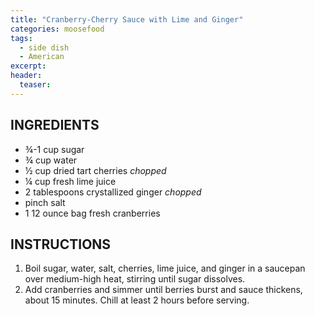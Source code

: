 ```yaml
---
title: "Cranberry-Cherry Sauce with Lime and Ginger"
categories: moosefood
tags: 
  - side dish
  - American
excerpt:
header:
  teaser: 
---
```


## INGREDIENTS
* ¾-1 cup sugar
* ¾ cup water
* ½ cup dried tart cherries *chopped*
* ¼ cup fresh lime juice
* 2 tablespoons crystallized ginger *chopped*
* pinch salt
* 1 12 ounce bag fresh cranberries

## INSTRUCTIONS
1. Boil sugar, water, salt, cherries, lime juice, and ginger in a saucepan over medium-high heat, stirring until sugar dissolves.
2. Add cranberries and simmer until berries burst and sauce thickens, about 15 minutes. Chill at least 2 hours before serving.
